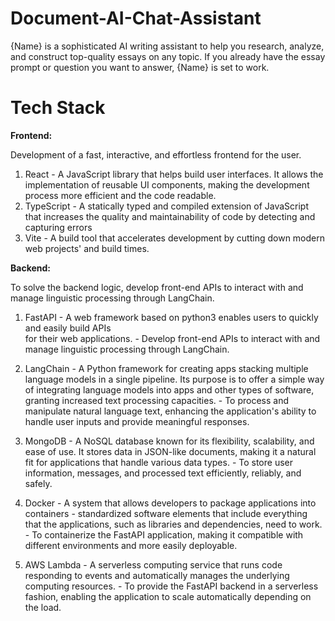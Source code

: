 # Document-AI-Chat-Assistant
{Name} is a sophisticated AI writing assistant to help you research, analyze, and construct top-quality essays on any topic. If you already have the essay prompt or question you want to answer, {Name} is set to work.


# Tech Stack

**Frontend:**

 Development of a fast, interactive, and effortless frontend for the user.
   1. React
    - A JavaScript library that helps build user interfaces. It allows the implementation
      of reusable UI components, making the development process more
      efficient and the code readable.
  2. TypeScript
    - A statically typed and compiled extension of JavaScript that increases the quality
      and maintainability of code by detecting and capturing errors
  3. Vite
    - A build tool that accelerates development by cutting down modern web projects' and
      build times.

**Backend:** 

To solve the backend logic, develop front-end APIs to interact with and
             manage linguistic processing through LangChain.

   1. FastAPI
    - A web framework based on python3 enables users to quickly and easily build APIs  
      for their web applications.
    - Develop front-end APIs to interact with and manage linguistic processing through
      LangChain.

   2. LangChain
    - A Python framework for creating apps stacking multiple language models in a single
      pipeline. Its purpose is to offer a simple way of integrating
      language models into apps and other types of software, granting increased text 
      processing capacities.
    - To process and manipulate natural language text, enhancing the application's ability 
      to handle user inputs and provide meaningful responses.

   3. MongoDB
    - A NoSQL database known for its flexibility, scalability, and ease of use. It stores 
      data in JSON-like documents, making it a natural fit for applications
that handle various data types.
    - To store user information, messages, and processed text efficiently, reliably, and 
      safely.

   4. Docker
    - A system that allows developers to package applications into 
      containers - standardized software elements that include everything that the 
      applications, such as libraries and dependencies, need to work.
    - To containerize the FastAPI application, making it compatible with different 
      environments and more easily deployable.

   5. AWS Lambda
    - A serverless computing service that runs code responding to events and automatically 
      manages the underlying computing resources.
    - To provide the FastAPI backend in a serverless fashion, enabling the application to 
      scale automatically depending on the load.



   
